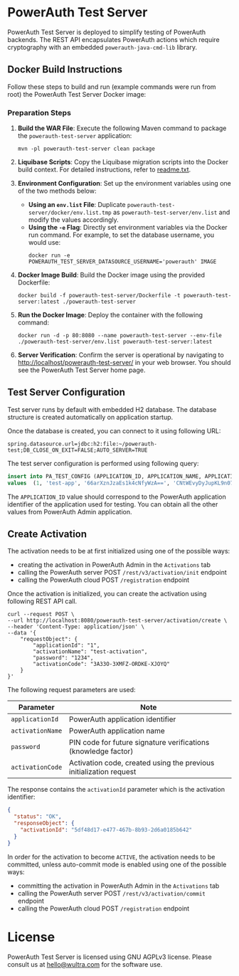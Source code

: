 # PowerAuth Test Server

PowerAuth Test Server is deployed to simplify testing of PowerAuth backends. The REST API encapsulates PowerAuth actions which require cryptography with an embedded `powerauth-java-cmd-lib` library.

## Docker Build Instructions

Follow these steps to build and run (example commands were run from root) the PowerAuth Test Server Docker image:

### Preparation Steps

1. **Build the WAR File**:
   Execute the following Maven command to package the `powerauth-test-server` application:
    ```shell
    mvn -pl powerauth-test-server clean package
    ```

2. **Liquibase Scripts**:
   Copy the Liquibase migration scripts into the Docker build context. For detailed instructions, refer to [readme.txt](deploy%2Fliquibase%2Freadme.txt).

3. **Environment Configuration**:
   Set up the environment variables using one of the two methods below:

   - **Using an `env.list` File**:
     Duplicate `powerauth-test-server/docker/env.list.tmp` as `powerauth-test-server/env.list` and modify the values accordingly.
   - **Using the `-e` Flag**:
     Directly set environment variables via the Docker run command. For example, to set the database username, you would use:
       ```shell
       docker run -e POWERAUTH_TEST_SERVER_DATASOURCE_USERNAME='powerauth' IMAGE
       ```

4. **Docker Image Build**:
   Build the Docker image using the provided Dockerfile:
    ```shell
    docker build -f powerauth-test-server/Dockerfile -t powerauth-test-server:latest ./powerauth-test-server
    ```

5. **Run the Docker Image**:
   Deploy the container with the following command:
    ```shell
    docker run -d -p 80:8080 --name powerauth-test-server --env-file ./powerauth-test-server/env.list powerauth-test-server:latest
    ```

6. **Server Verification**:
   Confirm the server is operational by navigating to [http://localhost/powerauth-test-server/](http://localhost/powerauth-test-server/) in your web browser. You should see the PowerAuth Test Server home page.

## Test Server Configuration

Test server runs by default with embedded H2 database. The database structure is created automatically on application startup.

Once the database is created, you can connect to it using following URL:

```properties
spring.datasource.url=jdbc:h2:file:~/powerauth-test;DB_CLOSE_ON_EXIT=FALSE;AUTO_SERVER=TRUE
```

The test server configuration is performed using following query:

```sql
insert into PA_TEST_CONFIG (APPLICATION_ID, APPLICATION_NAME, APPLICATION_KEY, APPLICATION_SECRET, MASTER_PUBLIC_KEY)
values  (1, 'test-app', '66arXznJzaEs1k4cNfyWzA==', 'CNtWEvyDyJupKL9n07y+aA==', 'BLWJ8cTWx/LxU8dTC7CiNbWKXExRSG/yMKmR3Iw5ZhlPpMQ9qTvBWhY0DnkFr++53JPEwfJaW6zEdIEdq34z59E=');
```

The `APPLICATION_ID` value should correspond to the PowerAuth application identifier of the application used for testing.
You can obtain all the other values from PowerAuth Admin application.

## Create Activation

The activation needs to be at first initialized using one of the possible ways:
- creating the activation in PowerAuth Admin in the `Activations` tab
- calling the PowerAuth server POST `/rest/v3/activation/init` endpoint
- calling the PowerAuth cloud POST `/registration` endpoint

Once the activation is initialized, you can create the activation using following REST API call.

```shell
curl --request POST \
--url http://localhost:8080/powerauth-test-server/activation/create \
--header 'Content-Type: application/json' \
--data '{
    "requestObject": {
        "applicationId": "1",
        "activationName": "test-activation",
        "password": "1234",
        "activationCode": "3A33O-3XMFZ-ORDKE-XJOYQ"
    }
}'
```

The following request parameters are used:

| Parameter | Note |
|---|---|
| `applicationId` | PowerAuth application identifier |
| `activationName` | PowerAuth application name  |
| `password` | PIN code for future signature verifications (knowledge factor) |
| `activationCode` | Activation code, created using the previous initialization request |

The response contains the `activationId` parameter which is the activation identifier:

```json
{
  "status": "OK",
  "responseObject": { 
    "activationId": "5df48d17-e477-467b-8b93-2d6a0185b642"
  }
}
```

In order for the activation to become `ACTIVE`, the activation needs to be committed, unless auto-commit mode is enabled using one of the possible ways:
- committing the activation in PowerAuth Admin in the `Activations` tab
- calling the PowerAuth server POST `/rest/v3/activation/commit` endpoint
- calling the PowerAuth cloud POST `/registration` endpoint

# License

PowerAuth Test Server is licensed using GNU AGPLv3 license. Please consult us at hello@wultra.com for the software use.
